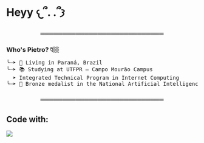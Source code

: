 <h1 align="left">Heyy 𐔌՞. .՞𐦯</h1>

<h3 align="center">════════════════════════════</h3>

<h3 align="left"><strong>Who's Pietro? 👇🏼</strong></h3>

<pre align="left">╰┈➤ 📍 Living in Paraná, Brazil  
╰┈➤ 📚 Studying at UTFPR – Campo Mourão Campus  
  ➤ Integrated Technical Program in Internet Computing
╰┈➤ 🥉 Bronze medalist in the National Artificial Intelligence Olympiad (ONIA), Brazil
</pre>

<h3 align="center">════════════════════════════</h3>

<h2 align="left"><strong>Code with:</strong></h2>
<p align="left">
  <a href="https://skillicons.dev">
    <img src="https://skillicons.dev/icons?i=html,css,js,py" />
  </a>
</p>
